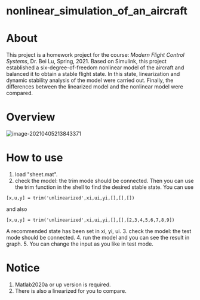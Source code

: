 # nonlinear_simulation_of_an_aircraft

# About

This project is a homework project for the course: *Modern Flight Control Systems*, Dr. Bei Lu, Spring, 2021. Based on Simulink, this project established a six-degree-of-freedom nonlinear model of the aircraft and balanced it to obtain a stable flight state. In this state, linearization and dynamic stability analysis of the model were carried out. Finally, the differences between the linearized model and the nonlinear model were compared.

# Overview

![image-20210405213843371](https://gitee.com/lyndon-wong/blogimg/raw/master/image-20210405213843371.png)

# How to use

1. load "sheet.mat".
2. check the model: the trim mode should be connected. Then you can use the trim function in the shell to find the desired stable state. You can use

```[x,u,y] = trim('unlinearized',xi,ui,yi,[],[],[]) ```

and also

```[x,u,y] = trim('unlinearized',xi,ui,yi,[],[],[2,3,4,5,6,7,8,9])```

A recommended state has been set in xi, yi, ui.
3. check the model: the test mode should be connected.
4. run the model and you can see the result in graph.
5. You can change the input as you like in test mode.

# Notice

1. Matlab2020a or up version is required.
2. There is also a linearized for you to compare.

